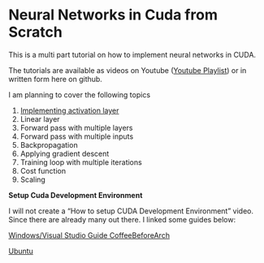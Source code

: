 # Neural Networks in Cuda from Scratch

This is a multi part tutorial on how to implement neural networks in CUDA. 

The tutorials are available as videos on Youtube ([Youtube Playlist](https://www.youtube.com/watch?v=6StFanGtmvo&list=PLdVoL2No_-X9OK8-20KOyVRki5tBMrGGG&ab_channel=ThoenigAdrian)) or in written form here on github.


I am planning to cover the following topics
  1.	[Implementing activation layer](Part%201%20-%20Activation%20Function)
  2.	Linear layer
  3.	Forward pass with multiple layers
  4.	Forward pass with multiple inputs
  5.	Backpropagation
  6.	Applying gradient descent
  7.	Training loop with multiple iterations
  8.	Cost function
  9.	Scaling

**Setup Cuda Development Environment**

I will not create a “How to setup CUDA Development Environment” video. Since there are already many out there. I linked some guides below:

[Windows/Visual Studio Guide CoffeeBeforeArch](https://www.youtube.com/watch?v=cuCWbztXk4Y&t=48s&ab_channel=CoffeeBeforeArch)

[Ubuntu](https://www.youtube.com/watch?v=wxNQQP9U1Bc&t=133s&ab_channel=CoffeeBeforeArch)
